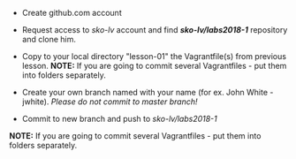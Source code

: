 * Create github.com account
* Request access to *sko-lv* account and find   **_sko-lv/labs2018-1_**  repository and clone him.
* Copy to your local directory "lesson-01" the Vagrantfile(s) from previous lesson.
  **NOTE:** If you are going to commit several Vagrantfiles - put them into folders separately.
* Create your own branch named with your name (for ex. John White - jwhite). 
  _Please do not commit to master branch!_

* Commit to new branch and push to  *sko-lv/labs2018-1* 

**NOTE:** If you are going to commit several Vagrantfiles - put them into folders separately.
          
